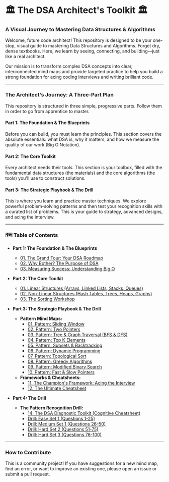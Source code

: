 # 🏛️ The DSA Architect's Toolkit 🏛️
### A Visual Journey to Mastering Data Structures & Algorithms

Welcome, future code architect! This repository is designed to be your one-stop, visual guide to mastering Data Structures and Algorithms. Forget dry, dense textbooks. Here, we learn by seeing, connecting, and building—just like a real architect.

Our mission is to transform complex DSA concepts into clear, interconnected mind maps and provide targeted practice to help you build a strong foundation for acing coding interviews and writing brilliant code.

---

### The Architect's Journey: A Three-Part Plan

This repository is structured in three simple, progressive parts. Follow them in order to go from apprentice to master.

#### **Part 1: The Foundation & The Blueprints**
Before you can build, you must learn the principles. This section covers the absolute essentials: what DSA is, why it matters, and how we measure the quality of our work (Big O Notation).

#### **Part 2: The Core Toolkit**
Every architect needs their tools. This section is your toolbox, filled with the fundamental data structures (the materials) and the core algorithms (the tools) you'll use to construct solutions.

#### **Part 3: The Strategic Playbook & The Drill**
This is where you learn and practice master techniques. We explore powerful problem-solving patterns and then test your recognition skills with a curated list of problems. This is your guide to strategy, advanced designs, and acing the interview.

---

### 🗺️ Table of Contents

*   **Part 1: The Foundation & The Blueprints**
    *   [01. The Grand Tour: Your DSA Roadmap](./1_The_Foundation_and_Blueprints/01_The_Grand_Tour.md)
    *   [02. Why Bother? The Purpose of DSA](./1_The_Foundation_and_Blueprints/02_Why_Bother_DSA.md)
    *   [03. Measuring Success: Understanding Big O](./1_The_Foundation_and_Blueprints/03_Understanding_Big_O.md)

*   **Part 2: The Core Toolkit**
    *   [01. Linear Structures (Arrays, Linked Lists, Stacks, Queues)](./2_The_Core_Toolkit/01_Linear_Structures.md)
    *   [02. Non-Linear Structures (Hash Tables, Trees, Heaps, Graphs)](./2_The_Core_Toolkit/02_Non_Linear_Structures.md)
    *   [03. The Sorting Workshop](./2_The_Core_Toolkit/03_The_Sorting_Workshop.md)

*   **Part 3: The Strategic Playbook & The Drill**
    *   **Pattern Mind Maps:**
        *   [01. Pattern: Sliding Window](./3_The_Strategic_Playbook/01_Pattern_Sliding_Window.md)
        *   [02. Pattern: Two Pointers](./3_The_Strategic_Playbook/02_Pattern_Two_Pointers.md)
        *   [03. Pattern: Tree & Graph Traversal (BFS & DFS)](./3_The_Strategic_Playbook/03_Pattern_Tree_Graph_Traversal.md)
        *   [04. Pattern: Top K Elements](./3_The_Strategic_Playbook/04_Pattern_Top_K_Elements.md)
        *   [05. Pattern: Subsets & Backtracking](./3_The_Strategic_Playbook/05_Pattern_Subsets_Backtracking.md)
        *   [06. Pattern: Dynamic Programming](./3_The_Strategic_Playbook/06_Pattern_Dynamic_Programming.md)
        *   [07. Pattern: Topological Sort](./3_The_Strategic_Playbook/07_Pattern_Topological_Sort.md)
        *   [08. Pattern: Greedy Algorithms](./3_The_Strategic_Playbook/08_Pattern_Greedy_Algorithms.md)
        *   [09. Pattern: Modified Binary Search](./3_The_Strategic_Playbook/09_Pattern_Modified_Binary_Search.md)
        *   [10. Pattern: Fast & Slow Pointers](./3_The_Strategic_Playbook/10_Pattern_Fast_and_Slow_Pointers.md)
    *   **Frameworks & Cheatsheets:**
        *   [11. The Champion's Framework: Acing the Interview](./3_The_Strategic_Playbook/11_The_Champions_Framework.md)
        *   [12. The Ultimate Cheatsheet](./3_The_Strategic_Playbook/12_The_Ultimate_Cheatsheet.md)
*   **Part 4: The Drill**
    *   **The Pattern Recognition Drill:**
        *   [14. The DSA Diagnostic Toolkit (Cognitive Cheatsheet)](./4_Drills/01_Pattern_Identification_Cognitive_Cheatsheet.md)
        *   [Drill: Easy Set 1 (Questions 1-25)](./4_Drills/02_Drill_Easy_Set_1.md)
        *   [Drill: Medium Set 1 (Questions 26-50)](./4_Drills/03_Drill_Medium_Set_1.md)
        *   [Drill: Hard Set 2 (Questions 51-75)](./4_Drills/04_Drill_Medium_Hard_Set_2.md)
        *   [Drill: Hard Set 3 (Questions 76-100)](./4_Drills/05_Drill_Hard_Set_3.md)

---

### How to Contribute
This is a community project! If you have suggestions for a new mind map, find an error, or want to improve an existing one, please open an issue or submit a pull request.